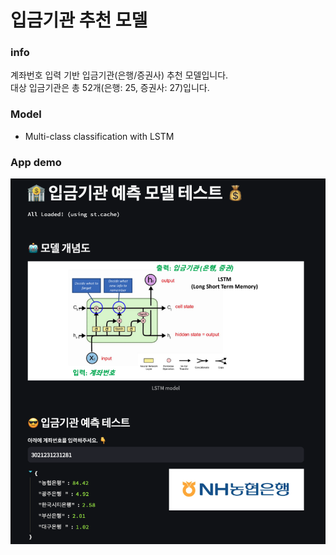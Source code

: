 # 입금기관 추천 모델
### info
계좌번호 입력 기반 입금기관(은행/증권사) 추천 모델입니다.  
대상 입금기관은 총 52개(은행: 25, 증권사: 27)입니다.

### Model
- Multi-class classification with LSTM


### App demo
![image](./data/app.png)

